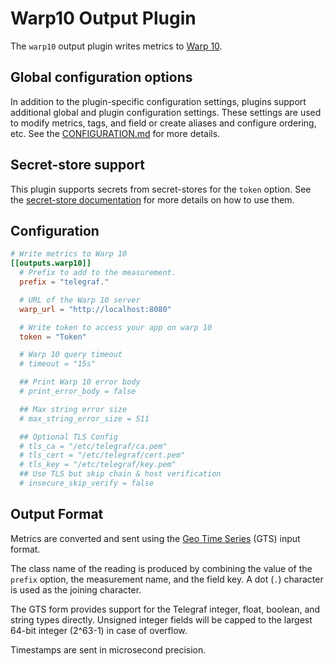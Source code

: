 # Warp10 Output Plugin

The `warp10` output plugin writes metrics to [Warp 10][].

## Global configuration options <!-- @/docs/includes/plugin_config.md -->

In addition to the plugin-specific configuration settings, plugins support
additional global and plugin configuration settings. These settings are used to
modify metrics, tags, and field or create aliases and configure ordering, etc.
See the [CONFIGURATION.md][CONFIGURATION.md] for more details.

[CONFIGURATION.md]: ../../../docs/CONFIGURATION.md#plugins

## Secret-store support

This plugin supports secrets from secret-stores for the `token` option.
See the [secret-store documentation][SECRETSTORE] for more details on how
to use them.

[SECRETSTORE]: ../../../docs/CONFIGURATION.md#secret-store-secrets

## Configuration

```toml @sample.conf
# Write metrics to Warp 10
[[outputs.warp10]]
  # Prefix to add to the measurement.
  prefix = "telegraf."

  # URL of the Warp 10 server
  warp_url = "http://localhost:8080"

  # Write token to access your app on warp 10
  token = "Token"

  # Warp 10 query timeout
  # timeout = "15s"

  ## Print Warp 10 error body
  # print_error_body = false

  ## Max string error size
  # max_string_error_size = 511

  ## Optional TLS Config
  # tls_ca = "/etc/telegraf/ca.pem"
  # tls_cert = "/etc/telegraf/cert.pem"
  # tls_key = "/etc/telegraf/key.pem"
  ## Use TLS but skip chain & host verification
  # insecure_skip_verify = false
```

## Output Format

Metrics are converted and sent using the [Geo Time Series][] (GTS) input format.

The class name of the reading is produced by combining the value of the
`prefix` option, the measurement name, and the field key.  A dot (`.`)
character is used as the joining character.

The GTS form provides support for the Telegraf integer, float, boolean, and
string types directly.  Unsigned integer fields will be capped to the largest
64-bit integer (2^63-1) in case of overflow.

Timestamps are sent in microsecond precision.

[Warp 10]: https://www.warp10.io
[Geo Time Series]: https://www.warp10.io/content/03_Documentation/03_Interacting_with_Warp_10/03_Ingesting_data/02_GTS_input_format
